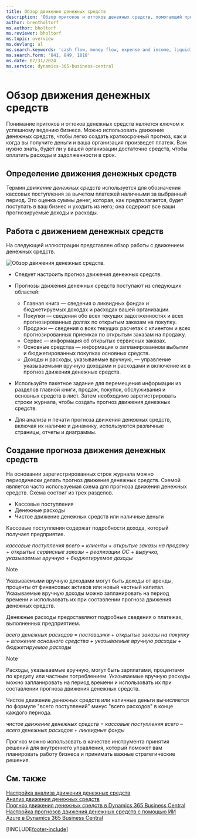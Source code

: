 ```yaml
---
title: Обзор движения денежных средств
description: 'Обзор притоков и оттоков денежных средств, помогающий прогнозировать получение и выплату денег.'
author: brentholtorf
ms.author: bholtorf
ms.reviewer: bholtorf
ms.topic: overview
ms.devlang: al
ms.search.keywords: 'cash flow, money flow, expense and income, liquidity, cash receipts minus cash payments'
ms.search.form: '841, 849, 1818'
ms.date: 07/31/2024
ms.service: dynamics-365-business-central
---
```


# <a name="cash-flow-overview"></a>Обзор движения денежных средств

Понимание притоков и оттоков денежных средств является ключом к успешному ведению бизнеса. Можно использовать движение денежных средств, чтобы легко создать краткосрочный прогноз, как и когда вы получите деньги и ваша организация произведет платеж. Вам нужно знать, будет ли у вашей организации достаточно средств, чтобы оплатить расходы и задолженности в срок.

## <a name="definition-of-cash-flow"></a>Определение движения денежных средств

Термин *движение денежных средств* используется для обозначения кассовых поступления за вычетом платежей наличными за выбранный период. Это оценка суммы денег, которая, как предполагается, будет поступать в ваш бизнес и уходить из него; она содержит все ваши прогнозируемые доходы и расходы.

## <a name="work-with-cash-flow"></a>Работа с движением денежных средств

На следующей иллюстрации представлен обзор работы с движением денежных средств.

![Обзор движения денежных средств.](media/finance_cash_flow_overview.png "Обзор движения денежных средств")

- Следует настроить прогноз движения денежных средств.  

- Прогнозы движения денежных средств поступают из следующих областей:  

  - Главная книга — сведения о ликвидных фондах и бюджетируемых доходах и расходах вашей организации.  
  - Покупки — сведения обо всех текущих задолженностях и всех прогнозированных долгах по открытым заказам на покупку.  
  - Продажи — сведения о всех текущих расчетах с клиентом и всех прогнозированных приемках по открытым заказам на продажу.  
  - Сервис — информация об открытых сервисных заказах.  
  - Основные средства — информация о запланированном выбытии и бюджетированных покупках основных средств.  
  - Доходы и расходы, указываемые вручную, — управление указываемыми вручную доходами и расходами и включение их в прогноз движения денежных средств.  
- Используйте пакетное задание для перемещения информации из разделов главной книги, продаж, покупок, обслуживания и основных средств в лист. Затем необходимо зарегистрировать строки журнала, чтобы создать прогноз движения денежных средств.  
- Для анализа и печати прогноза движения денежных средств, включая их наличие и динамику, используются различные страницы, отчеты и диаграммы.  

## <a name="making-a-cash-flow-forecast"></a>Создание прогноза движения денежных средств

На основании зарегистрированных строк журнала можно периодически делать прогноз движения денежных средств. Схемой является часто используемая схема для прогноза движения денежных средств. Схема состоит из трех разделов.

- Кассовые поступления  
- Денежные расходы  
- Чистое движение денежных средств или наличные деньги  

Кассовые поступления содержат подробности дохода, который получает предприятие.

*кассовые поступления всего* = *клиенты* + *открытые заказы на продажу* + *открытые сервисные заказы* + *реализации ОС* + *выручка, указываемые вручную* + *бюджетируемое доходы*

> [!NOTE]
> Указываемыми вручную доходами могут быть доходы от аренды, проценты от финансовых активов или новый частный капитал. Указываемые вручную доходы можно запланировать на период времени и использовать их при составлении прогноза движения денежных средств.

Денежные расходы предоставляют подробные сведения о платежах, выполненных предприятием.

*всего денежных расходов* = *поставщики* + *открытые заказы на покупку* + *вложение основного средства* + *указываемые вручную расходы* + *бюджетируемое расходы*

> [!NOTE]
> Расходы, указываемые вручную, могут быть зарплатами, процентами по кредиту или частным потреблением. Указываемые вручную расходы можно запланировать на период времени и использовать их при составлении прогноза движения денежных средств.

Чистое движение денежных средств или наличные деньги вычисляется по формуле "всего поступлений" минус "всего расходов" в конце каждого периода.

*чистое движение денежных средств* = *кассовые поступления всего* – *всего денежных расходов* + *ликвидные фонды*

Прогноз можно использовать в качестве инструмента принятия решений для внутреннего управления, который поможет вам планировать работу бизнеса и принимать важные стратегические решения.

## <a name="see-also"></a>См. также

[Настройка анализа движения денежных средств](finance-setup-cash-flow-analyses.md)  
[Анализ движения денежных средств](finance-analyze-cash-flow.md)  
[Прогноз движения денежных средств в Dynamics 365 Business Central](/training/modules/forecast-cash-flow-dynamics-365-business-central/index)  
[Настройка прогнозов движения денежных средств с помощью ИИ Azure в Dynamics 365 Business Central](/training/modules/setup-cash-flow-forecasts/)  

[!INCLUDE[footer-include](includes/footer-banner.md)]
